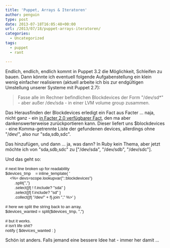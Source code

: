```yaml
---
title: 'Puppet, Arrays & Iteratoren'
author: penguin
type: post
date: 2013-07-18T16:05:48+00:00
url: /2013/07/18/puppet-arrays-iteratoren/
categories:
  - Uncategorized
tags:
  - puppet
  - rant

---
```

Endlich, endlich, endlich kommt in Puppet 3.2 die Möglichkeit, Schleifen zu bauen. Dann könnte ich eventuell folgende Aufgabenstellung ein klein wenig einfacher realisieren (aktuell arbeite ich bis zur endgültigen Umstellung unserer Systeme mit Puppet 2.7):

> Fasse alle im Rechner befindlichen Blockdevices der Form "/dev/sd*" - aber außer /dev/sda - in einer LVM volume group zusammen.

Das Herausfinden der Blockdevices erledigt ein Fact aus Facter ... naja, nicht ganz - ein [in Facter 2.0 verfügbarer Fact][1], den ma aber dankenswerterweise zurückportieren kann. Dieser liefert uns $blockdevices - eine Komma-getrennte Liste der gefundenen devices, allerdings ohne "/dev/", also nur "sda,sdb,sdc".

Das hinzufügen, und dann ... ja, was dann? In Ruby kein Thema, aber jetzt möchte ich von "sda,sdb,sdc" zu ["/dev/sda", "/dev/sdb", "/dev/sdc"].

Und das geht so:

<pre><span style="font-family:sans-serif;font-size:small;"># next line broken up for readability
$devices_tmp    = inline_template( '
    &lt;%= devs=scope.lookupvar("::blockdevices")
        .split(",")
        .select{|f| ! f.include? "sda" }
        .select{|f| f.include? "sd" }
        .collect{|f| "/dev/" + f}.join "," %&gt;' )

# here we split the string back to an array. 
$devices_wanted = split($devices_tmp, ",")

# but it works.
# isn't life shit?
notify { $devices_wanted : }</span></pre>

Schön ist anders. Falls jemand eine bessere Idee hat - immer her damit ...

 [1]: https://github.com/puppetlabs/facter/pull/98